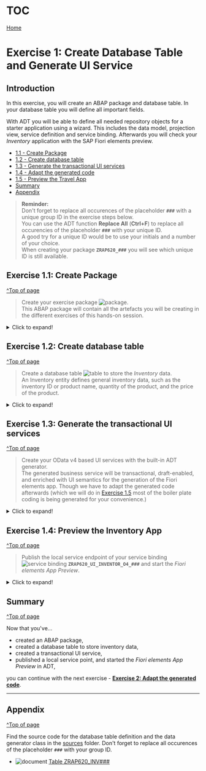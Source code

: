 # TOC
[Home](../../readme.md#exercises)
# Exercise 1: Create Database Table and Generate UI Service

## Introduction

In this exercise, you will create an ABAP package and database table. In your database table you will define all important fields. 

With ADT you will be able to define all needed repository objects for a starter application using a wizard. This includes the data model, projection view, service definition and service binding. Afterwards you will check your _Inventory_ application with the SAP Fiori elements preview. 

- [1.1 - Create Package](#exercise-11-create-package)
- [1.2 - Create database table](#exercise-12-create-database-table)
- [1.3 - Generate the transactional UI services](#exercise-13-generate-the-transactional-ui-services)
- [1.4 - Adapt the generated code](#exercise-14-adapt-the-generated-code)
- [1.5 - Preview the Travel App](#exercise-15-preview-the-inventory-app)
- [Summary](#summary)
- [Appendix](#appendix)


> **Reminder:**   
> Don't forget to replace all occurences of the placeholder **`###`** with a unique group ID in the exercise steps below.  
> You can use the ADT function **Replace All** (**Ctrl+F**) to replace all occurencies of the placeholder **`###`** with your unique ID.  
> A good try for a unique ID would be to use your initials and a number of your choice.  
> When creating your package **`ZRAP620_###`** you will see which unique ID is still available.      

## Exercise 1.1: Create Package
[^Top of page](#)

> Create your exercise package ![package](images/adt_package.png).   
> This ABAP package will contain all the artefacts you will be creating in the different exercises of this hands-on session.

 <details>
  <summary>Click to expand!</summary>

   1. In ADT, go to the **Project Explorer**, right-click on the package **`ZLOCAL`**, and select **New** > **ABAP Package** from the context menu. 
     
      ![Package](images/create_package_0000.png)
   
   2. Maintain the required information (`###` is your group ID):
       - Name: **`ZRAP620_###`**
       - Description: _**`RAP620 Package ###`**_
       - Select the box **Add to favorites package**
       
      Click **Next**.
 
      ![Package](images/create_package_0010.png)
      
   
   3. Create a new transport request and add a description (e.g. _**RAP620 Package ###**_), and click **Finish**.
      
       ![Package](images/create_package_0020.png)

   4. Your Project Explorer should now look like follows:   
 
      ![Package](images/create_package_0030.png)
 
</details>

## Exercise 1.2: Create database table
[^Top of page](#)

> Create a database table ![table](images/adt_tabl.png) to store the _Inventory_ data.   
> An Inventory entity defines general inventory data, such as the inventory ID or product name, quantity of the product, and the price of the product.

 <details>
  <summary>Click to expand!</summary>

   1. Right-click on your ABAP package **`ZRAP620_###`** and select **New** > **Other ABAP Repository Object** from the context menu.
 
      ![Create table](images/create_table_0000.png)  
   
   2. Search for **table** and select then entry **database table** from the list, and click **Next >**.   
      
      ![Create table](images/create_table_0010.png)
   
   3. Maintain the required information (`###` is your group ID) and click **Next >**.
      - Name: **`ZRAP620_INVEN###`**
      - Description: _**`Inventory data ###`**_                  
             
      ![Create table](images/create_table_0020.png)
   
   4. Select a transport request, and click **Finish** to create the database table.
   
      ![Create table](images/create_table_0030.png)

   5. Replace the default code with the code snippet provided below and replace all occurences of the placeholder **`###`** with your group ID using the **Replace All** function (**Ctrl+F**).

      ![Create table](images/create_table_0040.png)   

    
<pre> 
@EndUserText.label : 'Inventory data ###'
@AbapCatalog.enhancement.category : #NOT_EXTENSIBLE
@AbapCatalog.tableCategory : #TRANSPARENT
@AbapCatalog.deliveryClass : #A
@AbapCatalog.dataMaintenance : #RESTRICTED
define table zrap620_inven### {
  key client : abap.clnt not null;
  key uuid              : SYSUUID_X16 not null;
  inventory_id          : abap.char(6);
  product_id            : abap.char(20);
  @Semantics.quantity.unitOfMeasure : 'zrap620_inven###.quantity_unit'
  quantity              : abap.quan(13,3);
  quantity_unit         : abap.unit(3);
  @Semantics.amount.currencyCode : 'zrap620_inven###.currency_code'
  price                  : abap.curr(15,2);
  currency_code         : abap.cuky;
  description           : abap.char(255);
  overall_status        : abap.char(1);
  created_by            : abp_creation_user;
  created_at            : abp_creation_tstmpl;
  last_changed_by       : abp_locinst_lastchange_user;
  last_changed_at       : abp_locinst_lastchange_tstmpl;
  local_last_changed_at : abp_lastchange_tstmpl;

}
</pre>



     

   6. Save ![save icon](images/adt_save.png) and activate ![activate icon](images/adt_activate.png) the changes.
   
</details>



## Exercise 1.3: Generate the transactional UI services
[^Top of page](#)

> Create your OData v4 based UI services with the built-in ADT generator.   
> The generated business service will be transactional, draft-enabled, and enriched with UI semantics for the generation of the Fiori elements app.
> Though we have to adapt the generated code afterwards (which we will do in [Exercise 1.5](#exercise-14-adapt-the-metadata-extension-file) most of the boiler plate coding is being generated for your convenience.)

  <details>
  <summary>Click to expand!</summary>

   1. Right-click your database table ![table](images/adt_tabl.png) **`zrap620_inven###`**  and select **Generate ABAP Repository Objects** from the context menu.  
  
      ![Generate UI Service](images/generate_ui_service_0000.png)

   2. In the *Select Generator* screen select the **OData UI Service** Generator option and press **Next** 

      ![OData UI Service](images/Select_Generator.png)

   3. In the *Enter Package* screen just press **Next**.  
      
   4. Maintain the required information on the **Configure Generator** dialog to provide the name of your data model and generate them.         
      
      For that, navigate through the wizard tree (_Business Objects_, _Data Model_, etc...), maintain the artefact names provided in the table below, 
      and press **Next >**.
 
      ![Generate UI Service](images/generate_ui_service_0020.png)
 
      ![Generate UI Service](images/generate_ui_service_0030.png)
 

        > **Please note**:   
        > If you receive an error message _**Invalid XML format of the response**_, 
        > this may be due to a bug in version 1.26 of the ADT tools.  
        > An update of your ADT plugin to version 1.26.3 will fix this issue.

      
      | **RAP Layer**          |  **Artefacts**           | **Artefact Names**                                       |     
      |:---------------------- |:------------------------ |:-------------------------------------------------------- |
      | **Business Object**    |                          |                                                          |                        
      |                        |  **Data Model**          |  Data Definition Name:   **`ZRAP620_R_InventoryTP_###`**    |
      |                        |                          |  Alias Name:             **`Inventory`**                    |   
      |                        |  **Behavior**            |  Implementation Class:   **`ZRAP620_BP_InventoryTP_###`**   |
      |                        |                          |  Draft Table Name:       **`ZRAP620_DINV###`**          |
      | **Service Projection** (BO Projection)  |         |  Name:                   **`ZRAP620_C_InventoryTP_###`**    |   
      | **Business Services**  |                          |                                                          |          
      |                        |  **Service Definition**  |  Name:         **`ZRAP620_UI_Inventory_###`**               |
      |                        |  **⚠ Service Binding**     |  **⚠** Name:         **`ZRAP620_UI_Inventor_O4_###`**            |
      |                        |                          |  Binding Type: **`OData V4 - UI`**                       |
                       

   
   > **⚠** Please note:  
   > In the repository object name for the service binding we had to shorten the string **`Inventory`** to **`Inventor`** due to the maximum length that is allowed.

   4. Verify the maintained entries and press **Next >** to confirm. 
 
      ![Generate UI Service](images/generate_ui_service_0070.png)
 
   5. Select a suitable transport request (1) and press **Finish** (2). The needed artifacts will be generated (3).  
 
      ![Generate UI Service](images/generate_ui_service_0075.png)
      

   6. Go to the **Project Explorer**, select your package ![package](images/adt_package.png) **`ZRAP620_###`**, refresh it by pressing **F5**, and check all generated ABAP repository objects 

       ![Generate UI Service](images/generate_ui_service_0080.png)
      
   Below is a brief explanation of the generated artefacts for the different RAP layers: Base BO, BO Projection, and Business Service.

---
  **Base Business Object (BO) `ZRAP620_R_Inventory_###`** 
  
   | **Object Name**               |  **Description**         |     
   |:----------------------------- |:------------------------ |
   | ![ddls icon](images/adt_ddls.png)**`ZRAP620_R_InventoryTP_###`**     | (aka _Base BO view_): This **data definition** defines the data model of the root entity _Inventory_ which is the only  node of our business object).  |                      
   | ![bdef icon](images/adt_bdef.png)**`ZRAP620_R_InventoryTP_###`**   | (aka _Base BO behavior**): This **behavior definition** contains the definition of the standard transactional behavior of the base _Inventory_ BO entity. It is a _managed_ and _draft-enabled_ implementation.  |  
   | ![tabl icon](images/adt_tabl.png)**`ZRAP620_DINVE###`**   | (aka _Draft table_): This **database table** is used to temporary store the data from draft _travel_ instances at runtime. It is managed by the RAP framework.    |     
   | ![class icon](images/adt_class.png)**`ZRAP620_BP_InventoryTP_###`**  | (aka _Behavior pool_): This **ABAP class** which provides the implementation of the behavior defined in the behavior definition `ZRAP620_R_InventoryTP_###` of the base _Inventory_ BO.   |  
  
---
  **BO Projection `ZRAP620_C_Inventory_###`** 
  
  The BO projection represents the consumption specific view on the BO data model and behavior. 

   | **Object Name**               |  **Description**         |     
   |:----------------------------- |:------------------------ |
   | ![ddls icon](images/adt_ddls.png)**`ZRAP620_C_InventoryTP_###`**   | (aka _BO projection view_): This **data definition** is used to define the projected data model of the root entity _Travel_ relevant for the present scenario. Currently almost all fields of the underlying base BO view are exposed and the definition of metadata extension is allowed using the view annotations `@Metadata.allowExtensions: true`.  |           
   | ![bdef icon](images/adt_bdef.png)**`ZRAP620_C_InventoryTP_###`**   | (aka _BO behavior projection_): This **behavior definition** exposes the part of the underlying base _Travel_ BO entity which is relevant for the present scenario with the keyword **`use`**. Currently all standard CUD operations are exposed.  |        
   | ![ddlx icon](images/adt_ddlx.png)**`ZRAP620_C_InventoryTP_###`**   | This **metadata extension** is used to annotate view `ZRAP620_C_InventoryTP_###` and its elements with UI semantics via CDS annotations. |        
   
---
  **Business Service** 

   | **Object Name**               |  **Description**         |     
   |:----------------------------- |:------------------------ |
   | ![srvd icon](images/adt_srvd.png)**`ZRAP620_UI_Inventory_###`**  | A service definition is used to define the relevant entity sets for our service and also to provide local aliases if needed. Only the _Inventory_ entity set is exposed in the present scenario. |                      
   | ![srvb icon](images/adt_srvb.png)**`ZRAP620_UI_Inventor_O4_###`**  | This service binding is used to expose the generated service definition as OData V4 based UI service. Other binding types (protocols and scenarios) are supported in the service binding wizard.  |  
   
---
 </details>


## Exercise 1.4: Preview the Inventory App
[^Top of page](#)

> Publish the local service endpoint of your service binding ![service binding](images/adt_srvb.png) **`ZRAP620_UI_INVENTOR_O4_###`** and start the _Fiori elements App Preview_.

 <details>
  <summary>Click to expand!</summary>

   1. Open your service binding ![service binding](images/adt_srvb.png) **`ZRAP620_UI_INVENTOR_O4_###`** and click **Publish**.

      > Since several repository objects are being generated through this actions this can take some time.   

      ![Preview App](images/preview_app_0000.png)
   
   2. Double-click on the entity **`Inventory`** in the **Entity Set and Association** section to open the _Fiori elements App Preview_.
     
        ![Preview App](images/preview_app_0010.png)
   
   3. Press the **Go** button.
   
   When you click the **Go** button off your_Inventory_ app you will notice that nothing is being displayed because no inventory data has been created yet. You will get the hint  
   
   _No data found. Try adjusting search or filter criteria._   

![Preview App](images/preview_app_0025.png)  

       
   4. Press the **Create** button.

      Using the create button we can in principle create data without performing any additional implementations. 
      However as you can see there are no descriptions for the fields available yet which would tell you where to enter what.    
      This is because we have used ABAP internal data types such as ````abap.char(8)```` rather than data elements.  
      We will fix this by providing appropriate ````@UI.lineitem.label```` and ````@UI.identification.label```` annotations in the following exercise  **[Exercise 2: Adapt the generated code](../ex2/README.md)**.  
      In this exercise we will also implement a determination that calculates a semantic key for the **InventoryID** and we will add value helps for the currency codes and unit of measures.   

      ![Preview App](images/preview_app_0030.png)

</details>

## Summary 
[^Top of page](#)

Now that you've... 
- created an ABAP package,
- created a database table to store inventory data,
- created a transactional UI service,
- published a local service point, and started the _Fiori elements App Preview_ in ADT,

you can continue with the next exercise - **[Exercise 2: Adapt the generated code](../ex2/README.md/#adapt-the-generated-code)**.

---

## Appendix
[^Top of page](#)

Find the source code for the database table definition and the data generator class in the [sources](sources) folder. Don't forget to replace all occurences of the placeholder `###` with your group ID.

- ![document](images/doc.png) [Table ZRAP620_INV###](sources/zrap620_invenXXX.txt)   

